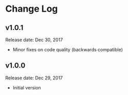 # Change Log

## v1.0.1

Release date: Dec 30, 2017

- Minor fixes on code quality (backwards compatible)

## v1.0.0

Release date: Dec 29, 2017

- Initial version